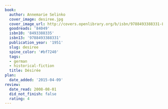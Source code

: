 ```yaml
---
book:
  author: Annemarie Selinko
  cover_image: desiree.jpg
  cover_image_url: http://covers.openlibrary.org/b/isbn/9788493388331-L.jpg
  goodreads: '84049'
  isbn10: '8493388335'
  isbn13: '9788493388331'
  publication_year: '1951'
  slug: desiree
  spine_color: '#bf7240'
  tags:
  - german
  - historical-fiction
  title: Désirée
plan:
  date_added: '2015-04-09'
review:
  date_read: 2008-08-01
  did_not_finish: false
  rating: 4
---
```

